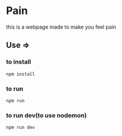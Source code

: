 # Pain
this is a webpage made to make you feel pain
## Use =>
### to install
`npm install`
### to run
`npm run`
### to run dev(to use nodemon)
`npm run dev`

